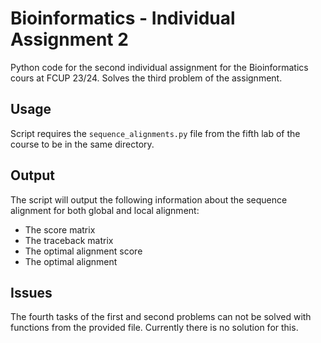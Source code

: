 # Bioinformatics - Individual Assignment 2
Python code for the second individual assignment for the Bioinformatics cours at FCUP 23/24. Solves the third problem of the assignment.

## Usage
Script requires the `sequence_alignments.py` file from the fifth lab of the course to be in the same directory.

## Output
The script will output the following information about the sequence alignment for both global and local alignment:
- The score matrix
- The traceback matrix
- The optimal alignment score
- The optimal alignment

## Issues
The fourth tasks of the first and second problems can not be solved with functions from the provided file. Currently there is no solution for this.
